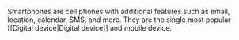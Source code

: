 Smartphones are cell phones with additional features such as email, location, calendar, SMS, and more. They are the single most popular [[Digital device|Digital device]] and mobile device.